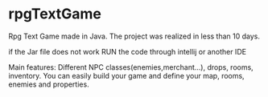 # rpgTextGame
Rpg Text Game made in Java. The project was realized in less than 10 days.

if the Jar file does not work RUN the code through intellij or another IDE

Main features:
Different NPC classes(enemies,merchant...), drops, rooms, inventory.
You can easily build your game and define your map, rooms, enemies and properties.
